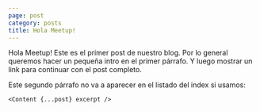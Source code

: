 ```yaml
---
page: post
category: posts
title: Hola Meetup!
---
```



Hola Meetup! Este es el primer post de nuestro blog. Por lo general queremos hacer un pequeña intro en el primer párrafo. Y luego mostrar un link para continuar con el post completo.

Este segundo párrafo no va a aparecer en el listado del index si usamos:

```
<Content {...post} excerpt />
```

